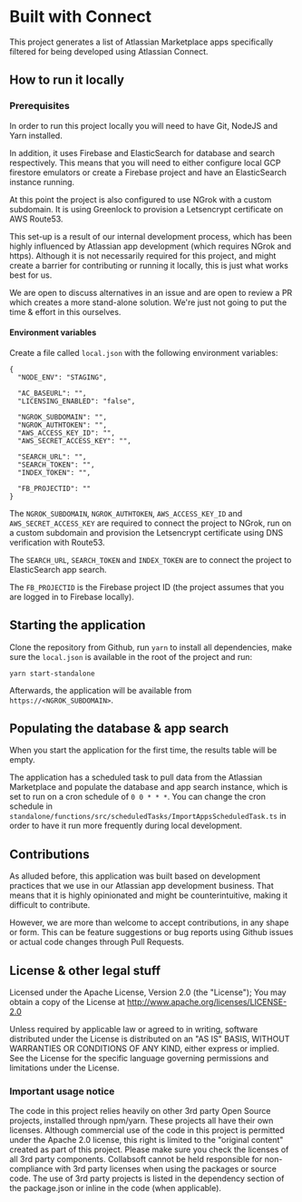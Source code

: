 # Built with Connect

This project generates a list of Atlassian Marketplace apps specifically filtered for being developed using Atlassian Connect.

## How to run it locally

### Prerequisites

In order to run this project locally you will need to have Git, NodeJS and Yarn installed.

In addition, it uses Firebase and ElasticSearch for database and search respectively. This means that you will need to either configure local GCP firestore emulators or create a Firebase project and have an ElasticSearch instance running.

At this point the project is also configured to use NGrok with a custom subdomain. It is using Greenlock to provision a Letsencrypt certificate on AWS Route53.

This set-up is a result of our internal development process, which has been highly influenced by Atlassian app development (which requires NGrok and https). Although it is not necessarily required for this project, and might create a barrier for contributing or running it locally, this is just what works best for us.

We are open to discuss alternatives in an issue and are open to review a PR which creates a more stand-alone solution. We're just not going to put the time & effort in this ourselves.

#### Environment variables

Create a file called `local.json` with the following environment variables:

```
{
  "NODE_ENV": "STAGING",

  "AC_BASEURL": "",
  "LICENSING_ENABLED": "false",
  
  "NGROK_SUBDOMAIN": "",
  "NGROK_AUTHTOKEN": "",
  "AWS_ACCESS_KEY_ID": "",
  "AWS_SECRET_ACCESS_KEY": "",

  "SEARCH_URL": "",
  "SEARCH_TOKEN": "",
  "INDEX_TOKEN": "",

  "FB_PROJECTID": ""
}
```

The `NGROK_SUBDOMAIN`, `NGROK_AUTHTOKEN`, `AWS_ACCESS_KEY_ID` and `AWS_SECRET_ACCESS_KEY` are required to connect the project to NGrok, run on a custom subdomain and provision the Letsencrypt certificate using DNS verification with Route53.

The `SEARCH_URL`, `SEARCH_TOKEN` and `INDEX_TOKEN` are to connect the project to ElasticSearch app search.

The `FB_PROJECTID` is the Firebase project ID (the project assumes that you are logged in to Firebase locally).

## Starting the application

Clone the repository from Github, run `yarn` to install all dependencies, make sure the `local.json` is available in the root of the project and run:

```
yarn start-standalone
```

Afterwards, the application will be available from `https://<NGROK_SUBDOMAIN>`.

## Populating the database & app search

When you start the application for the first time, the results table will be empty.

The application has a scheduled task to pull data from the Atlassian Marketplace and populate the database and app search instance, which is set to run on a cron schedule of `0 0 * * *`. You can change the cron schedule in `standalone/functions/src/scheduledTasks/ImportAppsScheduledTask.ts` in order to have it run more frequently during local development.

## Contributions

As alluded before, this application was built based on development practices that we use in our Atlassian app development business. That means that it is highly opinionated and might be counterintuitive, making it difficult to contribute.

However, we are more than welcome to accept contributions, in any shape or form. This can be feature suggestions or bug reports using Github issues or actual code changes through Pull Requests.

## License & other legal stuff

Licensed under the Apache License, Version 2.0 (the "License"); You may obtain a copy of the License at http://www.apache.org/licenses/LICENSE-2.0

Unless required by applicable law or agreed to in writing, software distributed under the License is distributed on an "AS IS" BASIS, WITHOUT WARRANTIES OR CONDITIONS OF ANY KIND, either express or implied. See the License for the specific language governing permissions and limitations under the License.

### Important usage notice

The code in this project relies heavily on other 3rd party Open Source projects, installed through npm/yarn. These projects all have their own licenses. Although commercial use of the code in this project is permitted under the Apache 2.0 license, this right is limited to the "original content" created as part of this project. Please make sure you check the licenses of all 3rd party components. Collabsoft cannot be held responsible for non-compliance with 3rd party licenses when using the packages or source code. The use of 3rd party projects is listed in the dependency section of the package.json or inline in the code (when applicable).
